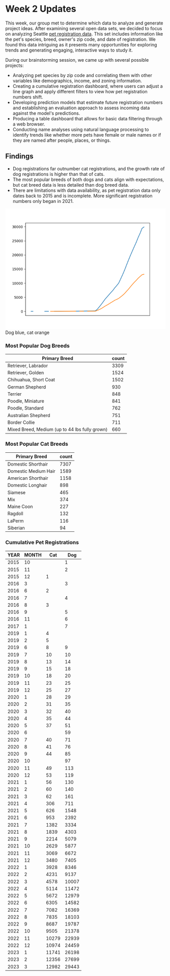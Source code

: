 # Week 2 Updates
This week, our group met to determine which data to analyze and generate project ideas. After examining several open data sets, we decided to focus on analyzing Seattle [pet registration data](https://data.seattle.gov/Community/Seattle-Pet-Licenses/jguv-t9rb). This set includes information like the pet's species, breed, owner's zip code, and date of registration. We found this data intriguing as it presents many opportunities for exploring trends and generating engaging, interactive ways to study it.

During our brainstorming session, we came up with several possible projects:
- Analyzing pet species by zip code and correlating them with other variables like demographics, income, and zoning information.
- Creating a cumulative registration dashboard, where users can adjust a line graph and apply different filters to view how pet registration numbers shift.
- Developing prediction models that estimate future registration numbers and establishing an evaluation approach to assess incoming data against the model's predictions.
- Producing a table dashboard that allows for basic data filtering through a web browser.
- Conducting name analyses using natural language processing to identify trends like whether more pets have female or male names or if they are named after people, places, or things.

## Findings
- Dog registrations far outnumber cat registrations, and the growth rate of dog registrations is higher than that of cats.
- The most popular breeds of both dogs and cats align with expectations, but cat breed data is less detailed than dog breed data.
- There are limitations with data availability, as pet registration data only dates back to 2015 and is incomplete. More significant registration numbers only began in 2021.

![cat_dog_grows](../graphics/cat_dog_comparison.png)<br>
Dog blue, cat orange

### Most Popular Dog Breeds
| Primary Breed                                  | count |
|------------------------------------------------|-------|
| Retriever, Labrador                            | 3309  |
| Retriever, Golden                              | 1524  |
| Chihuahua, Short Coat                          | 1502  |
| German Shepherd                                | 930   |
| Terrier                                        | 848   |
| Poodle, Miniature                              | 841   |
| Poodle, Standard                               | 762   |
| Australian Shepherd                            | 751   |
| Border Collie                                  | 711   |
| Mixed Breed, Medium (up to 44 lbs fully grown) | 660   |

### Most Popular Cat Breeds
| Primary Breed        | count |
|----------------------|-------|
| Domestic Shorthair   | 7307  |
| Domestic Medium Hair | 1589  |
| American Shorthair   | 1158  |
| Domestic Longhair    | 898   |
| Siamese              | 465   |
| Mix                  | 374   |
| Maine Coon           | 227   |
| Ragdoll              | 132   |
| LaPerm               | 116   |
| Siberian             | 94    |

### Cumulative Pet Registrations
| YEAR | MONTH | Cat   | Dog   |
|------|-------|-------|-------|
| 2015 | 10    |       | 1     |
| 2015 | 11    |       | 2     |
| 2015 | 12    | 1     |       |
| 2016 | 3     |       | 3     |
| 2016 | 6     | 2     |       |
| 2016 | 7     |       | 4     |
| 2016 | 8     | 3     |       |
| 2016 | 9     |       | 5     |
| 2016 | 11    |       | 6     |
| 2017 | 1     |       | 7     |
| 2019 | 1     | 4     |       |
| 2019 | 2     | 5     |       |
| 2019 | 6     | 8     | 9     |
| 2019 | 7     | 10    | 10    |
| 2019 | 8     | 13    | 14    |
| 2019 | 9     | 15    | 18    |
| 2019 | 10    | 18    | 20    |
| 2019 | 11    | 23    | 25    |
| 2019 | 12    | 25    | 27    |
| 2020 | 1     | 28    | 29    |
| 2020 | 2     | 31    | 35    |
| 2020 | 3     | 32    | 40    |
| 2020 | 4     | 35    | 44    |
| 2020 | 5     | 37    | 51    |
| 2020 | 6     |       | 59    |
| 2020 | 7     | 40    | 71    |
| 2020 | 8     | 41    | 76    |
| 2020 | 9     | 44    | 85    |
| 2020 | 10    |       | 97    |
| 2020 | 11    | 49    | 113   |
| 2020 | 12    | 53    | 119   |
| 2021 | 1     | 56    | 130   |
| 2021 | 2     | 60    | 140   |
| 2021 | 3     | 62    | 161   |
| 2021 | 4     | 306   | 711   |
| 2021 | 5     | 626   | 1548  |
| 2021 | 6     | 953   | 2392  |
| 2021 | 7     | 1382  | 3334  |
| 2021 | 8     | 1839  | 4303  |
| 2021 | 9     | 2214  | 5079  |
| 2021 | 10    | 2629  | 5877  |
| 2021 | 11    | 3069  | 6672  |
| 2021 | 12    | 3480  | 7405  |
| 2022 | 1     | 3928  | 8346  |
| 2022 | 2     | 4231  | 9137  |
| 2022 | 3     | 4578  | 10007 |
| 2022 | 4     | 5114  | 11472 |
| 2022 | 5     | 5672  | 12979 |
| 2022 | 6     | 6305  | 14582 |
| 2022 | 7     | 7082  | 16369 |
| 2022 | 8     | 7835  | 18103 |
| 2022 | 9     | 8687  | 19787 |
| 2022 | 10    | 9505  | 21378 |
| 2022 | 11    | 10279 | 22939 |
| 2022 | 12    | 10974 | 24459 |
| 2023 | 1     | 11741 | 26198 |
| 2023 | 2     | 12356 | 27699 |
| 2023 | 3     | 12982 | 29443 |
